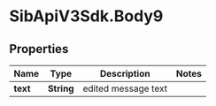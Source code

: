 # SibApiV3Sdk.Body9

## Properties
Name | Type | Description | Notes
------------ | ------------- | ------------- | -------------
**text** | **String** | edited message text | 


